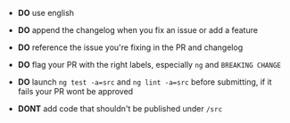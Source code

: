  - **DO** use english
 - **DO** append the changelog when you fix an issue or add a feature
 - **DO** reference the issue you're fixing in the PR and changelog
 - **DO** flag your PR with the right labels, especially `ng` and `BREAKING CHANGE`
 - **DO** launch `ng test -a=src` and `ng lint -a=src` before submitting, if it fails your PR wont be approved

 - **DONT** add code that shouldn't be published under `/src`